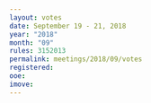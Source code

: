 ```yaml
---
layout: votes
date: September 19 - 21, 2018
year: "2018"
month: "09"
rules: 3152013
permalink: meetings/2018/09/votes
registered:
ooe:
imove:
---
```

